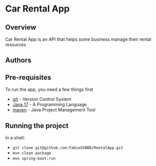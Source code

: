 # Car Rental App

## Overview

Car Rental App is an API that helps some business manage their rental resources

## Authors

## Pre-requisites

To run the app, you need a few things first

* [git](https://git-scm.com/) - Version Control System
* [Java 17](https://www.java.com/en/) - A Programming Language
* [maven](https://maven.apache.org/) - Java Project Management Tool

## Running the project

In a shell:

* `git clone git@github.com:FabioSVBBD/RentalApp.git`
* `mvn clean package`
* `mvn spring-boot:run`

